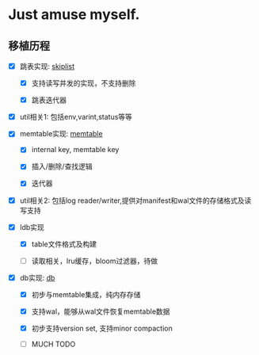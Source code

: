 # Just amuse myself.

## 移植历程

- [x] 跳表实现: [skiplist](leveldb/db/skiplist.go)

     - [x] 支持读写并发的实现，不支持删除

     - [x] 跳表迭代器

- [x] util相关1: 包括env,varint,status等等

- [x] memtable实现: [memtable](leveldb/db/memtable.go)

     - [x] internal key, memtable key

     - [x] 插入/删除/查找逻辑

     - [x] 迭代器

- [x] util相关2: 包括log reader/writer,提供对manifest和wal文件的存储格式及读写支持

- [x] ldb实现

     - [x] table文件格式及构建

     - [ ] 读取相关，lru缓存，bloom过滤器，待做

- [x] db实现: [db](leveldb/db/db.go)

     - [x] 初步与memtable集成，纯内存存储

     - [x] 支持wal，能够从wal文件恢复memtable数据

     - [x] 初步支持version set, 支持minor compaction

     - [ ] MUCH TODO


